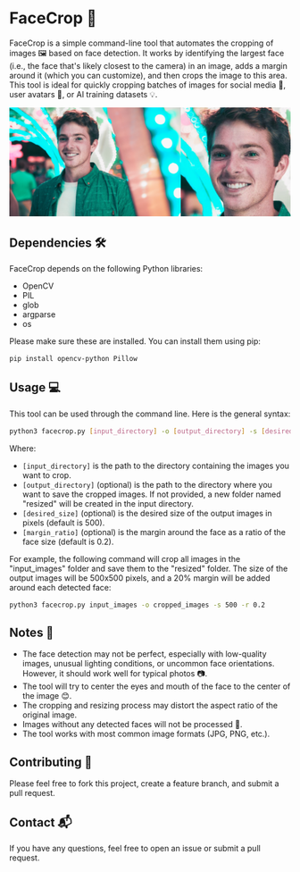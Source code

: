 # FaceCrop 📸

FaceCrop is a simple command-line tool that automates the cropping of images 🖼️ based on face detection. It works by identifying the largest face (i.e., the face that's likely closest to the camera) in an image, adds a margin around it (which you can customize), and then crops the image to this area. This tool is ideal for quickly cropping batches of images for social media 👥, user avatars 🚀, or AI training datasets 💡.

![Demo](example.png)

## Dependencies 🛠️

FaceCrop depends on the following Python libraries:

- OpenCV
- PIL
- glob
- argparse
- os

Please make sure these are installed. You can install them using pip:

```sh
pip install opencv-python Pillow
```

## Usage 💻

This tool can be used through the command line. Here is the general syntax:

```sh
python3 facecrop.py [input_directory] -o [output_directory] -s [desired_size] -r [margin_ratio]
```

Where:
- `[input_directory]` is the path to the directory containing the images you want to crop.
- `[output_directory]` (optional) is the path to the directory where you want to save the cropped images. If not provided, a new folder named "resized" will be created in the input directory.
- `[desired_size]` (optional) is the desired size of the output images in pixels (default is 500).
- `[margin_ratio]` (optional) is the margin around the face as a ratio of the face size (default is 0.2).

For example, the following command will crop all images in the "input_images" folder and save them to the "resized" folder. The size of the output images will be 500x500 pixels, and a 20% margin will be added around each detected face:

```sh
python3 facecrop.py input_images -o cropped_images -s 500 -r 0.2
```

## Notes 📝

- The face detection may not be perfect, especially with low-quality images, unusual lighting conditions, or uncommon face orientations. However, it should work well for typical photos 📷.
- The tool will try to center the eyes and mouth of the face to the center of the image 😊.
- The cropping and resizing process may distort the aspect ratio of the original image.
- Images without any detected faces will not be processed 🚫.
- The tool works with most common image formats (JPG, PNG, etc.).

## Contributing 🤝

Please feel free to fork this project, create a feature branch, and submit a pull request.

## Contact 📬

If you have any questions, feel free to open an issue or submit a pull request.
